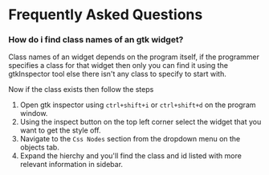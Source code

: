 # Frequently Asked Questions

### How do i find class names of an gtk widget?

Class names of an widget depends on the program itself, if the programmer specifies a class for that widget then only you can find it using the gtkInspector tool else there isn't any class to specify to start with.

Now if the class exists then follow the steps 

1. Open gtk inspector using `ctrl+shift+i` or `ctrl+shift+d` on the program window.
2. Using the inspect button on the top left corner select the widget that you want to get the style off.
3. Navigate to the `Css Nodes` section from the dropdown menu on the objects tab.
4. Expand the hierchy and you'll find the class and id listed with more relevant information in sidebar.
